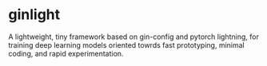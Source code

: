 # ginlight
 A lightweight, tiny framework based on gin-config and pytorch lightning, for training deep learning models oriented towrds fast prototyping, minimal coding, and rapid experimentation.
